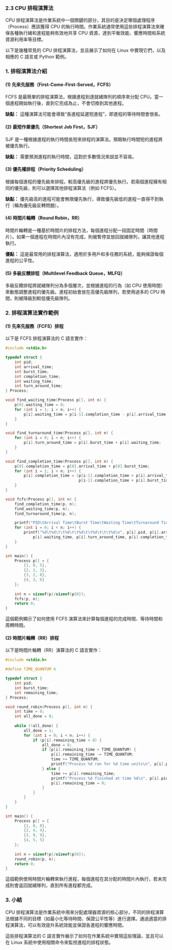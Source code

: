 ### 2.3 CPU 排程演算法

CPU 排程演算法是作業系統中一個關鍵的部分，其目的是決定哪個處理程序（Process）應該獲得 CPU 的執行時間。作業系統通常使用這些排程演算法來確保各種執行緒和進程能夠有效地共享 CPU 資源，達到平衡效能、響應時間和系統資源利用率等目標。

以下是幾種常見的 CPU 排程演算法，並且展示了如何在 Linux 中實現它們，以及相應的 C 語言或 Python 範例。

### 1. 排程演算法介紹

#### (1) 先來先服務（First-Come-First-Served，FCFS）
FCFS 是最簡單的排程演算法，根據進程到達就緒隊列的順序來分配 CPU。當一個進程開始執行後，直到它完成為止，不會切換到其他進程。

**缺點：** 這種演算法可能會導致“長進程延遲短進程”，即進程的等待時間會很長。

#### (2) 最短作業優先（Shortest Job First，SJF）
SJF 是一種根據進程的執行時間長短來排程的演算法。預期執行時間短的進程將被優先執行。

**缺點：** 需要預測進程的執行時間，這對於多數情況來說並不容易。

#### (3) 優先權排程（Priority Scheduling）
根據每個進程的優先級來排程。較高優先級的進程將優先執行。若兩個進程擁有相同的優先級，則可以選擇其他排程演算法（例如 FCFS）。

**缺點：** 優先級高的進程可能會無限優先執行，導致優先級低的進程一直得不到執行（稱為優先級反轉問題）。

#### (4) 時間片輪轉（Round Robin，RR）
時間片輪轉是一種基於時間片的排程方法，每個進程分配一段固定時間（時間片）。如果一個進程在時間片內沒有完成，則被暫停並放回就緒隊列，讓其他進程執行。

**優點：** 這是最常用的排程演算法，適用於多用戶和多任務的系統，能夠保證每個進程的公平性。

#### (5) 多級反饋排程（Multilevel Feedback Queue，MLFQ）
多級反饋排程將就緒隊列分為多個層次，並根據進程的行為（如 CPU 使用時間）來動態調整進程的優先級。進程初始會放在高優先級隊列，若使用過多的 CPU 時間，則被降級到較低優先級隊列。

### 2. 排程演算法實作範例

#### (1) 先來先服務（FCFS）排程

以下是 FCFS 排程演算法的 C 語言實作：

```c
#include <stdio.h>

typedef struct {
    int pid;
    int arrival_time;
    int burst_time;
    int completion_time;
    int waiting_time;
    int turn_around_time;
} Process;

void find_waiting_time(Process p[], int n) {
    p[0].waiting_time = 0;
    for (int i = 1; i < n; i++) {
        p[i].waiting_time = p[i-1].completion_time - p[i].arrival_time;
    }
}

void find_turnaround_time(Process p[], int n) {
    for (int i = 0; i < n; i++) {
        p[i].turn_around_time = p[i].burst_time + p[i].waiting_time;
    }
}

void find_completion_time(Process p[], int n) {
    p[0].completion_time = p[0].arrival_time + p[0].burst_time;
    for (int i = 1; i < n; i++) {
        p[i].completion_time = (p[i-1].completion_time > p[i].arrival_time) ?
                                p[i-1].completion_time + p[i].burst_time : p[i].arrival_time + p[i].burst_time;
    }
}

void fcfs(Process p[], int n) {
    find_completion_time(p, n);
    find_waiting_time(p, n);
    find_turnaround_time(p, n);

    printf("PID\tArrival Time\tBurst Time\tWaiting Time\tTurnaround Time\tCompletion Time\n");
    for (int i = 0; i < n; i++) {
        printf("%d\t%d\t\t%d\t\t%d\t\t%d\t\t\t%d\n", p[i].pid, p[i].arrival_time, p[i].burst_time, 
            p[i].waiting_time, p[i].turn_around_time, p[i].completion_time);
    }
}

int main() {
    Process p[] = {
        {1, 0, 5},
        {2, 1, 3},
        {3, 2, 8},
        {4, 3, 6}
    };
    
    int n = sizeof(p)/sizeof(p[0]);
    fcfs(p, n);
    return 0;
}
```

這個範例顯示了如何使用 FCFS 演算法來計算每個進程的完成時間、等待時間和周轉時間。

#### (2) 時間片輪轉（RR）排程

以下是時間片輪轉（RR）演算法的 C 語言實作：

```c
#include <stdio.h>

#define TIME_QUANTUM 4

typedef struct {
    int pid;
    int burst_time;
    int remaining_time;
} Process;

void round_robin(Process p[], int n) {
    int time = 0;
    int all_done = 0;
    
    while (!all_done) {
        all_done = 1;
        for (int i = 0; i < n; i++) {
            if (p[i].remaining_time > 0) {
                all_done = 0;
                if (p[i].remaining_time > TIME_QUANTUM) {
                    p[i].remaining_time -= TIME_QUANTUM;
                    time += TIME_QUANTUM;
                    printf("Process %d ran for %d time units\n", p[i].pid, TIME_QUANTUM);
                } else {
                    time += p[i].remaining_time;
                    printf("Process %d finished at time %d\n", p[i].pid, time);
                    p[i].remaining_time = 0;
                }
            }
        }
    }
}

int main() {
    Process p[] = {
        {1, 8, 8},
        {2, 4, 4},
        {3, 9, 9},
        {4, 5, 5}
    };
    
    int n = sizeof(p)/sizeof(p[0]);
    round_robin(p, n);
    return 0;
}
```

這個範例使用時間片輪轉來執行進程，每個進程在其分配的時間片內執行，若未完成則會返回就緒隊列，直到所有進程都完成。

### 3. 小結

CPU 排程演算法是作業系統中用來分配處理器資源的核心部分，不同的排程演算法根據不同的目標（如最小化等待時間、保證公平性等）進行選擇。通過適當的排程演算法，可以有效提升系統效能並保證各進程的響應時間。

這些排程演算法的 C 語言實作展示了如何在作業系統中實現這些理論，並且可以在 Linux 系統中使用相關命令來監控進程的排程狀態。